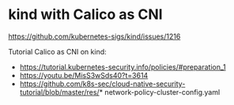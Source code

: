 
# kind with Calico as CNI

https://github.com/kubernetes-sigs/kind/issues/1216

Tutorial Calico as CNI on kind:
* https://tutorial.kubernetes-security.info/policies/#preparation_1
* https://youtu.be/MisS3wSds40?t=3614
* https://github.com/k8s-sec/cloud-native-security-tutorial/blob/master/res/* network-policy-cluster-config.yaml

